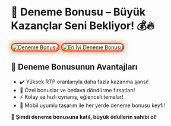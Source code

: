 <h1>🎰 Deneme Bonusu – Büyük Kazançlar Seni Bekliyor! 💰🔥</h1>

<a href="https://heylink.me/bonusdunyasi/" title="Deneme Bonusu">
  <img src="https://i.ibb.co/YjtLwQ8/cats.jpg" alt="Deneme Bonusu" style="max-width: 100%; border: 3px solid #ff4500; border-radius: 15px; box-shadow: 0px 0px 15px rgba(255, 69, 0, 0.8);">
</a>

<a href="https://heylink.me/bonusdunyasi/" title="En İyi Deneme Bonusu">
  <img src="https://i.ibb.co/VHdrjnQ/df.jpg" alt="En İyi Deneme Bonusu" style="max-width: 100%; border: 3px solid #ff4500; border-radius: 15px; box-shadow: 0px 0px 15px rgba(255, 69, 0, 0.8);">
</a>

<h2>🚀 Deneme Bonusunun Avantajları</h2>
<ul>
  <li>✔️ Yüksek RTP oranlarıyla daha fazla kazanma şansı!</li>
  <li>🎁 Özel bonuslar ve bedava döndürme fırsatları!</li>
  <li>⚡️ Kolay ve hızlı oynanış, eğlenceli temalar!</li>
  <li>📱 Mobil uyumlu tasarım ile her yerde deneme bonusu keyfi!</li>
</ul>

<p>💎 <strong>Şimdi deneme bonusuna katıl, büyük ödüllerin sahibi ol!</strong></p>

<meta name="description" content="En popüler deneme bonusu siteleriyle büyük kazançlar elde edin! Yüksek RTP, özel bonuslar ve eğlenceli temalar sizi bekliyor. Hemen oynamaya başlayın!">
